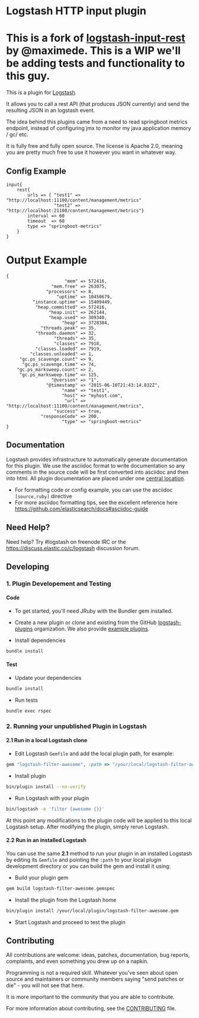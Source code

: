# Logstash HTTP input plugin

# This is a fork of [logstash-input-rest](https://github.com/maximede/logstash-input-rest) by @maximede. This is a WIP we'll be adding tests and functionality to this guy.

This is a plugin for [Logstash](https://github.com/elasticsearch/logstash).

It allows you to call a rest API (that produces JSON currently) and send the resulting JSON in an logstash event.

The idea behind this plugins came from a need to read springboot metrics endpoint, instead of configuring jmx to monitor my java application memory / gc/ etc.



It is fully free and fully open source. The license is Apache 2.0, meaning you are pretty much free to use it however you want in whatever way.

## Config Example

```
input{
	rest{
		urls => { "test1" => "http://localhost:11100/content/management/metrics"
		          "test2" => "http://localhost:21100/content/management/metrics"}
		interval => 60
		timeout  => 60
		type => "springboot-metrics"
	}
}

```

# Output Example

```
{
                      "mem" => 572416,
                 "mem.free" => 263075,
               "processors" => 8,
                   "uptime" => 10450679,
          "instance.uptime" => 15409449,
           "heap.committed" => 572416,
                "heap.init" => 262144,
                "heap.used" => 309340,
                     "heap" => 3728384,
             "threads.peak" => 35,
           "threads.daemon" => 32,
                  "threads" => 35,
                  "classes" => 7918,
           "classes.loaded" => 7919,
         "classes.unloaded" => 1,
     "gc.ps_scavenge.count" => 9,
      "gc.ps_scavenge.time" => 74,
    "gc.ps_marksweep.count" => 2,
     "gc.ps_marksweep.time" => 125,
                 "@version" => "1",
               "@timestamp" => "2015-06-10T21:43:14.832Z",
                     "name" => "test1",
                     "host" => "myhost.com",
                      "url" => "http://localhost:11100/content/management/metrics",
                  "success" => true,
             "responseCode" => 200,
                     "type" => "springboot-metrics"
}
```

## Documentation

Logstash provides infrastructure to automatically generate documentation for this plugin. We use the asciidoc format to write documentation so any comments in the source code will be first converted into asciidoc and then into html. All plugin documentation are placed under one [central location](http://www.elasticsearch.org/guide/en/logstash/current/).

- For formatting code or config example, you can use the asciidoc `[source,ruby]` directive
- For more asciidoc formatting tips, see the excellent reference here https://github.com/elasticsearch/docs#asciidoc-guide

## Need Help?

Need help? Try #logstash on freenode IRC or the https://discuss.elastic.co/c/logstash discussion forum.

## Developing

### 1. Plugin Developement and Testing

#### Code
- To get started, you'll need JRuby with the Bundler gem installed.

- Create a new plugin or clone and existing from the GitHub [logstash-plugins](https://github.com/logstash-plugins) organization. We also provide [example plugins](https://github.com/logstash-plugins?query=example).

- Install dependencies
```sh
bundle install
```

#### Test

- Update your dependencies

```sh
bundle install
```

- Run tests

```sh
bundle exec rspec
```

### 2. Running your unpublished Plugin in Logstash

#### 2.1 Run in a local Logstash clone

- Edit Logstash `Gemfile` and add the local plugin path, for example:
```ruby
gem "logstash-filter-awesome", :path => "/your/local/logstash-filter-awesome"
```
- Install plugin
```sh
bin/plugin install --no-verify
```
- Run Logstash with your plugin
```sh
bin/logstash -e 'filter {awesome {}}'
```
At this point any modifications to the plugin code will be applied to this local Logstash setup. After modifying the plugin, simply rerun Logstash.

#### 2.2 Run in an installed Logstash

You can use the same **2.1** method to run your plugin in an installed Logstash by editing its `Gemfile` and pointing the `:path` to your local plugin development directory or you can build the gem and install it using:

- Build your plugin gem
```sh
gem build logstash-filter-awesome.gemspec
```
- Install the plugin from the Logstash home
```sh
bin/plugin install /your/local/plugin/logstash-filter-awesome.gem
```
- Start Logstash and proceed to test the plugin

## Contributing

All contributions are welcome: ideas, patches, documentation, bug reports, complaints, and even something you drew up on a napkin.

Programming is not a required skill. Whatever you've seen about open source and maintainers or community members  saying "send patches or die" - you will not see that here.

It is more important to the community that you are able to contribute.

For more information about contributing, see the [CONTRIBUTING](https://github.com/elasticsearch/logstash/blob/master/CONTRIBUTING.md) file.
